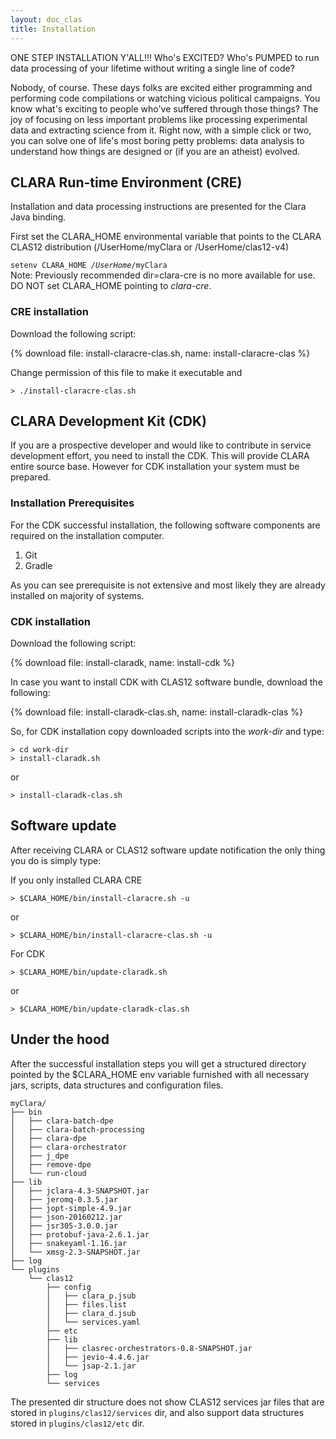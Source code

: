 ```yaml
---
layout: doc_clas
title: Installation
---
```


ONE STEP INSTALLATION Y'ALL!!! Who's EXCITED?
Who's PUMPED to run data processing of your lifetime
without writing a single line of code?

Nobody, of course.
These days folks are excited either programming
and performing code compilations
or watching vicious political campaigns.
You know what's exciting to people who've suffered through those things?
The joy of focusing on less important problems
like processing experimental data and extracting science from it.
Right now, with a simple click or two,
you can solve one of life's most boring petty problems:
data analysis to understand how things are designed
or (if you are an atheist) evolved.

## CLARA Run-time Environment (CRE)

Installation and data processing instructions are presented
for the Clara Java binding.

First set the CLARA\_HOME environmental variable that points
to the CLARA CLAS12 distribution (/UserHome/myClara or /UserHome/clas12-v4)

<div class="note info">
<code>setenv CLARA_HOME <em>/UserHome</em>/myClara</code>
</div>
Note: Previously recommended dir=clara-cre is no more available for use.

<div class="warning">
DO NOT set CLARA_HOME pointing to <em>clara-cre</em>.
</div>

### CRE installation

Download the following script:


{% download file: install-claracre-clas.sh, name: install-claracre-clas %}

Change permission of this file to make it executable and

```
> ./install-claracre-clas.sh
```

## CLARA Development Kit (CDK)

If you are a prospective developer and would like to contribute in service
development effort, you need to install the CDK.
This will provide CLARA entire source base.
However for CDK installation your system must be prepared.

### Installation Prerequisites

For the CDK successful installation,
the following software components are required on the installation computer.

1.  Git
2.  Gradle

As you can see prerequisite is not extensive
and most likely they are already installed on majority of systems.

### CDK installation

Download the following script:

{% download file: install-claradk, name: install-cdk %}

In case you want to install CDK with CLAS12 software bundle,
download the following:

{% download file: install-claradk-clas.sh, name: install-claradk-clas %}

So, for CDK installation copy downloaded scripts into the *work-dir* and type:

```
> cd work-dir
> install-claradk.sh
```

or

```
> install-claradk-clas.sh
```

## Software update

After receiving CLARA or CLAS12 software update notification
the only thing you do is simply type:

If you only installed CLARA CRE

```
> $CLARA_HOME/bin/install-claracre.sh -u
```

or

```
> $CLARA_HOME/bin/install-claracre-clas.sh -u
```

For CDK

```
> $CLARA_HOME/bin/update-claradk.sh
```
or

```
> $CLARA_HOME/bin/update-claradk-clas.sh
```

## Under the hood

After the successful installation steps you will get a structured directory
pointed by the \$CLARA\_HOME env variable furnished with all necessary
jars, scripts, data structures and configuration files.

```
myClara/
├── bin
│   ├── clara-batch-dpe
│   ├── clara-batch-processing
│   ├── clara-dpe
│   ├── clara-orchestrator
│   ├── j_dpe
│   ├── remove-dpe
│   └── run-cloud
├── lib
│   ├── jclara-4.3-SNAPSHOT.jar
│   ├── jeromq-0.3.5.jar
│   ├── jopt-simple-4.9.jar
│   ├── json-20160212.jar
│   ├── jsr305-3.0.0.jar
│   ├── protobuf-java-2.6.1.jar
│   ├── snakeyaml-1.16.jar
│   └── xmsg-2.3-SNAPSHOT.jar
├── log
└── plugins
    └── clas12
        ├── config
        │   ├── clara_p.jsub
        │   ├── files.list
        │   ├── clara_d.jsub
        │   └── services.yaml
        ├── etc
        ├── lib
        │   ├── clasrec-orchestrators-0.8-SNAPSHOT.jar
        │   ├── jevio-4.4.6.jar
        │   └── jsap-2.1.jar
        ├── log
        └── services
```

The presented dir structure does not show CLAS12 services jar files
that are stored in `plugins/clas12/services` dir,
and also support data structures stored in `plugins/clas12/etc` dir.
